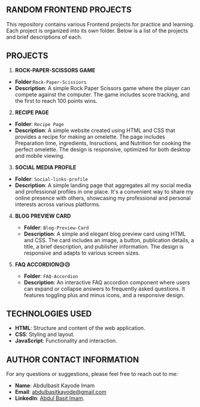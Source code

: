 ## RANDOM FRONTEND PROJECTS
This repository contains various Frontend projects for practice and learning. Each project is organized into its own folder. Below is a list of the projects and brief descriptions of each.

## PROJECTS

1. **ROCK-PAPER-SCISSORS GAME**
- **Folder**:`Rock-Paper-Scissiors`
- **Description**: A simple Rock Paper Scissors game where the player can compete against the computer. The game includes score tracking, and the first to reach 100 points wins. 

2. **RECIPE PAGE**

- **Folder**: `Recipe Page`
- **Description**: A simple website created using HTML and CSS that provides a recipe for making an omelette. The page includes Preparation time, ingredients, Insructions, and Nutrition for cooking the perfect omelette. The design is responsive, optimized for both desktop and mobile viewing.

3. **SOCIAL MEDIA PROFILE**

- **Folder**: `Social-links-profile`
- **Description**: A simple landing page that aggregates all my social media and professional profiles in one place. It's a convenient way to share my online presence with others, showcasing my professional and personal interests across various platforms.

4. **BLOG PREVIEW CARD**
    - **Folder**: `Blog-Preview-Card`
    - **Description**: A simple and elegant blog preview card using HTML and CSS. The card includes an image, a button, publication details, a title, a brief description, and publisher information. The design is responsive and adapts to various screen sizes.

5. **FAQ ACCORDION😥😥**
   - **Folder**: `FAQ-Accordion`
   - **Description**: An interactive FAQ accordion component where users can expand or collapse answers to frequently asked questions. It features toggling plus and minus icons, and a responsive design.

## TECHNOLOGIES USED

- **HTML**: Structure and content of the web application.
- **CSS**: Styling and layout.
- **JavaScript**: Functionality and interaction.

<!-- # SCREENSHOT🖼️
![screenshot](final.png) -->

## AUTHOR CONTACT INFORMATION
For any questions or suggestions, please feel free to reach out to me:

- **Name**: Abdulbasit Kayode Imam
- **Email**: abdulbasitkayode@gmail.com
- **LinkedIn**: [Abdul Basit Imam](https://www.linkedin.com/in/abdulbasitimam).